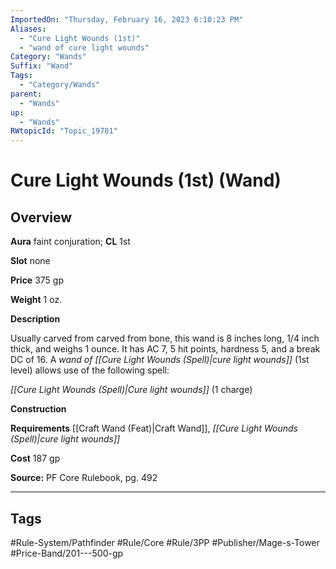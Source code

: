 ```yaml
---
ImportedOn: "Thursday, February 16, 2023 6:10:23 PM"
Aliases:
  - "Cure Light Wounds (1st)"
  - "wand of cure light wounds"
Category: "Wands"
Suffix: "Wand"
Tags:
  - "Category/Wands"
parent:
  - "Wands"
up:
  - "Wands"
RWtopicId: "Topic_19781"
---
```

# Cure Light Wounds (1st) (Wand)
## Overview
**Aura** faint conjuration; **CL** 1st

**Slot** none

**Price** 375 gp

**Weight** 1 oz.

**Description**

Usually carved from carved from bone, this wand is 8 inches long, 1/4 inch thick, and weighs 1 ounce. It has AC 7, 5 hit points, hardness 5, and a break DC of 16. A *wand of [[Cure Light Wounds (Spell)|cure light wounds]]* (1st level) allows use of the following spell:

*[[Cure Light Wounds (Spell)|Cure light wounds]]* (1 charge)

**Construction**

**Requirements** [[Craft Wand (Feat)|Craft Wand]], *[[Cure Light Wounds (Spell)|cure light wounds]]*

**Cost** 187 gp

**Source:** PF Core Rulebook, pg. 492


---
## Tags
#Rule-System/Pathfinder #Rule/Core #Rule/3PP #Publisher/Mage-s-Tower #Price-Band/201---500-gp

